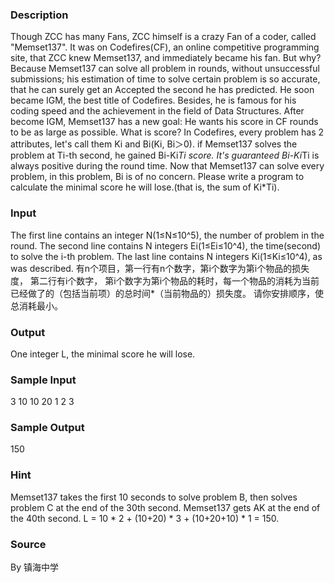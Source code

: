
### Description
Though ZCC has many Fans, ZCC himself is a crazy Fan of a coder, called "Memset137".
It was on Codefires(CF), an online competitive programming site, that ZCC knew Memset137, and immediately became his fan.
But why?
Because Memset137 can solve all problem in rounds, without unsuccessful submissions; his estimation of time to solve certain problem is so accurate, that he can surely get an Accepted the second he has predicted. He soon became IGM, the best title of Codefires. Besides, he is famous for his coding speed and the achievement in the field of Data Structures.
After become IGM, Memset137 has a new goal: He wants his score in CF rounds to be as large as possible.
What is score? In Codefires, every problem has 2 attributes, let's call them Ki and Bi(Ki, Bi＞0). if Memset137 solves the problem at Ti-th second, he gained Bi-Ki*Ti score. It's guaranteed Bi-Ki*Ti is always positive during the round time.
Now that Memset137 can solve every problem, in this problem, Bi is of no concern. Please write a program to calculate the minimal score he will lose.(that is, the sum of Ki*Ti).

### Input
The first line contains an integer N(1≤N≤10^5), the number of problem in the round.
The second line contains N integers Ei(1≤Ei≤10^4), the time(second) to solve the i-th problem.
The last line contains N integers Ki(1≤Ki≤10^4), as was described. 
有n个项目，第一行有n个数字，第i个数字为第i个物品的损失度，
第二行有i个数字，
第i个数字为第i个物品的耗时，每一个物品的消耗为当前已经做了的（包括当前项）的总时间*（当前物品的）损失度。
请你安排顺序，使总消耗最小。
### Output
One integer L, the minimal score he will lose.

### Sample Input
3
10 10 20
1 2 3
### Sample Output
150
### Hint
Memset137 takes the first 10 seconds to solve problem B, then solves problem C at the end of the 30th second. Memset137 gets AK at the end of the 40th second.
L = 10 * 2 + (10+20) * 3 + (10+20+10) * 1 = 150. 


### Source
By 镇海中学
